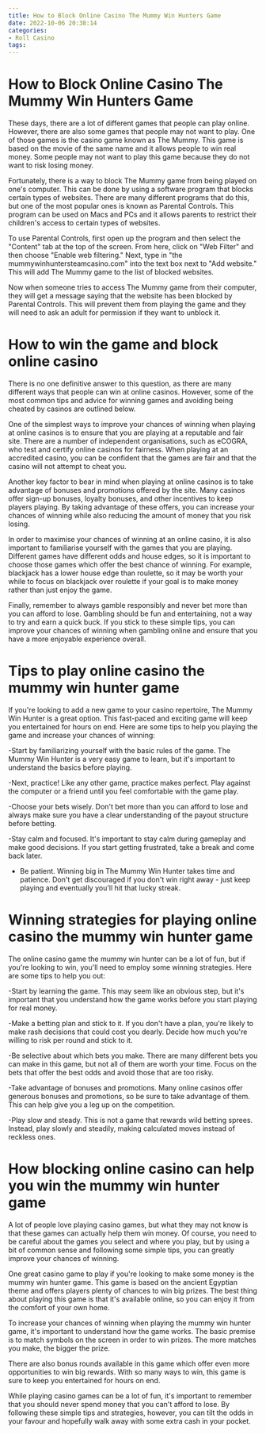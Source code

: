 ```yaml
---
title: How to Block Online Casino The Mummy Win Hunters Game 
date: 2022-10-06 20:38:14
categories:
- Roll Casino
tags:
---
```



#  How to Block Online Casino The Mummy Win Hunters Game 

These days, there are a lot of different games that people can play online. However, there are also some games that people may not want to play. One of those games is the casino game known as The Mummy. This game is based on the movie of the same name and it allows people to win real money. Some people may not want to play this game because they do not want to risk losing money.

Fortunately, there is a way to block The Mummy game from being played on one's computer. This can be done by using a software program that blocks certain types of websites. There are many different programs that do this, but one of the most popular ones is known as Parental Controls. This program can be used on Macs and PCs and it allows parents to restrict their children's access to certain types of websites.

To use Parental Controls, first open up the program and then select the "Content" tab at the top of the screen. From here, click on "Web Filter" and then choose "Enable web filtering." Next, type in "the mummywinhuntersteamcasino.com" into the text box next to "Add website." This will add The Mummy game to the list of blocked websites.

Now when someone tries to access The Mummy game from their computer, they will get a message saying that the website has been blocked by Parental Controls. This will prevent them from playing the game and they will need to ask an adult for permission if they want to unblock it.

#  How to win the game and block online casino 

There is no one definitive answer to this question, as there are many different ways that people can win at online casinos. However, some of the most common tips and advice for winning games and avoiding being cheated by casinos are outlined below.

One of the simplest ways to improve your chances of winning when playing at online casinos is to ensure that you are playing at a reputable and fair site. There are a number of independent organisations, such as eCOGRA, who test and certify online casinos for fairness. When playing at an accredited casino, you can be confident that the games are fair and that the casino will not attempt to cheat you.

Another key factor to bear in mind when playing at online casinos is to take advantage of bonuses and promotions offered by the site. Many casinos offer sign-up bonuses, loyalty bonuses, and other incentives to keep players playing. By taking advantage of these offers, you can increase your chances of winning while also reducing the amount of money that you risk losing.

In order to maximise your chances of winning at an online casino, it is also important to familiarise yourself with the games that you are playing. Different games have different odds and house edges, so it is important to choose those games which offer the best chance of winning. For example, blackjack has a lower house edge than roulette, so it may be worth your while to focus on blackjack over roulette if your goal is to make money rather than just enjoy the game.

Finally, remember to always gamble responsibly and never bet more than you can afford to lose. Gambling should be fun and entertaining, not a way to try and earn a quick buck. If you stick to these simple tips, you can improve your chances of winning when gambling online and ensure that you have a more enjoyable experience overall.

#  Tips to play online casino the mummy win hunter game 

If you're looking to add a new game to your casino repertoire, The Mummy Win Hunter is a great option. This fast-paced and exciting game will keep you entertained for hours on end. Here are some tips to help you playing the game and increase your chances of winning:

-Start by familiarizing yourself with the basic rules of the game. The Mummy Win Hunter is a very easy game to learn, but it's important to understand the basics before playing.

-Next, practice! Like any other game, practice makes perfect. Play against the computer or a friend until you feel comfortable with the game play.

-Choose your bets wisely. Don't bet more than you can afford to lose and always make sure you have a clear understanding of the payout structure before betting.

-Stay calm and focused. It's important to stay calm during gameplay and make good decisions. If you start getting frustrated, take a break and come back later.

- Be patient. Winning big in The Mummy Win Hunter takes time and patience. Don't get discouraged if you don't win right away - just keep playing and eventually you'll hit that lucky streak.

#  Winning strategies for playing online casino the mummy win hunter game 

The online casino game the mummy win hunter can be a lot of fun, but if you're looking to win, you'll need to employ some winning strategies. Here are some tips to help you out:

-Start by learning the game. This may seem like an obvious step, but it's important that you understand how the game works before you start playing for real money.

-Make a betting plan and stick to it. If you don't have a plan, you're likely to make rash decisions that could cost you dearly. Decide how much you're willing to risk per round and stick to it.

-Be selective about which bets you make. There are many different bets you can make in this game, but not all of them are worth your time. Focus on the bets that offer the best odds and avoid those that are too risky.

-Take advantage of bonuses and promotions. Many online casinos offer generous bonuses and promotions, so be sure to take advantage of them. This can help give you a leg up on the competition.

-Play slow and steady. This is not a game that rewards wild betting sprees. Instead, play slowly and steadily, making calculated moves instead of reckless ones.

#  How blocking online casino can help you win the mummy win hunter game

A lot of people love playing casino games, but what they may not know is that these games can actually help them win money. Of course, you need to be careful about the games you select and where you play, but by using a bit of common sense and following some simple tips, you can greatly improve your chances of winning.

One great casino game to play if you're looking to make some money is the mummy win hunter game. This game is based on the ancient Egyptian theme and offers players plenty of chances to win big prizes. The best thing about playing this game is that it's available online, so you can enjoy it from the comfort of your own home.

To increase your chances of winning when playing the mummy win hunter game, it's important to understand how the game works. The basic premise is to match symbols on the screen in order to win prizes. The more matches you make, the bigger the prize.

There are also bonus rounds available in this game which offer even more opportunities to win big rewards. With so many ways to win, this game is sure to keep you entertained for hours on end.

While playing casino games can be a lot of fun, it's important to remember that you should never spend money that you can't afford to lose. By following these simple tips and strategies, however, you can tilt the odds in your favour and hopefully walk away with some extra cash in your pocket.
